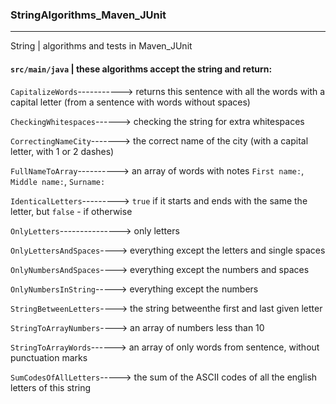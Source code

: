 ### StringAlgorithms_Maven_JUnit ###
***
String | algorithms and tests in Maven_JUnit

#### `src/main/java` | these algorithms accept the string and return: ####

`CapitalizeWords`-----------> returns this sentence with all the words with a capital letter (from a sentence with words without spaces)

`CheckingWhitespaces`------> checking the string for extra whitespaces

`CorrectingNameCity`-------> the correct name of the city (with a capital letter, with 1 or 2 dashes)

`FullNameToArray`----------> an array of words with notes `First name:`, `Middle name:`, `Surname:`

`IdenticalLetters`---------> `true` if it starts and ends with the same the letter, but `false` - if otherwise

`OnlyLetters`---------------> only letters

`OnlyLettersAndSpaces`----> everything except the letters and single spaces

`OnlyNumbersAndSpaces`----> everything except the numbers and spaces

`OnlyNumbersInString`-----> everything except the numbers

`StringBetweenLetters`----> the string betweenthe first and last given letter

`StringToArrayNumbers`----> an array of numbers less than 10

`StringToArrayWords`------> an array of only words from sentence, without punctuation marks

`SumCodesOfAllLetters`-----> the sum of the ASCII codes of all the english letters of this string
